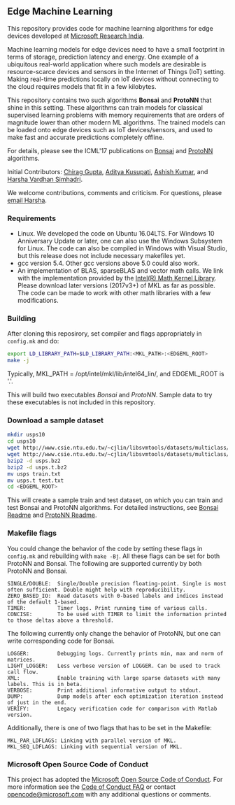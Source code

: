 ## Edge Machine Learning

This repository provides code for machine learning algorithms for edge devices developed at [Microsoft Research India](https://www.microsoft.com/en-us/research/project/resource-efficient-ml-for-the-edge-and-endpoint-iot-devices/). 

Machine learning models for edge devices need to have a small footprint in terms of storage, prediction latency and energy. One example of a ubiquitous real-world application where such models are desirable is resource-scarce devices and sensors in the Internet of Things (IoT) setting. Making real-time predictions locally on IoT devices without connecting to the cloud requires models that fit in a few kilobytes.

This repository contains two such algorithms **Bonsai** and **ProtoNN** that shine in this setting. These algorithms can train models for classical supervised learning problems with memory requirements that are orders of magnitude lower than other modern ML algorithms. The trained models can be loaded onto edge devices such as IoT devices/sensors, and used to make fast and accurate predictions completely offline.

For details, please see the ICML'17 publications on [Bonsai](publications/Bonsai.pdf) and [ProtoNN](publications/ProtoNN.pdf) algorithms.

Initial Contributors: [Chirag Gupta](https://github.com/AIgen), [Aditya Kusupati](https://adityakusupati.github.io/), [Ashish Kumar](https://ashishkumar1993.github.io/), and [Harsha Vardhan Simhadri](http://harsha-simhadri.org).

We welcome contributions, comments and criticism. For questions, please [email Harsha](mailto:harshasi@microsoft.com).

### Requirements
- Linux. We developed the code on Ubuntu 16.04LTS.
  For Windows 10 Anniversary Update or later, one can also use the Windows Subsystem for Linux. 
  The code can also be compiled in Windows with Visual Studio,
  but this release does not include necessary makefiles yet. 
- gcc version 5.4. Other gcc versions above 5.0 could also work.
- An implementation of BLAS, sparseBLAS and vector math calls.
  We link with the implementation provided by the [Intel(R) Math Kernel Library](https://software.intel.com/en-us/mkl).
  Please download later versions (2017v3+) of MKL as far as possible.
  The code can be made to work with other math libraries with a few modifications.

### Building
After cloning this reposirory, set compiler and flags appropriately in `config.mk` and do:

```bash
export LD_LIBRARY_PATH=$LD_LIBRARY_PATH:<MKL_PATH>:<EDGEML_ROOT>
make -j
```
Typically, MKL_PATH = /opt/intel/mkl/lib/intel64_lin/, and EDGEML_ROOT is '.'.

This will build two executables _Bonsai_ and _ProtoNN_.
Sample data to try these executables is not included in this repository. 

### Download a sample dataset

```bash
mkdir usps10
cd usps10
wget http://www.csie.ntu.edu.tw/~cjlin/libsvmtools/datasets/multiclass/usps.bz2
wget http://www.csie.ntu.edu.tw/~cjlin/libsvmtools/datasets/multiclass/usps.t.bz2
bzip2 -d usps.bz2
bzip2 -d usps.t.bz2
mv usps train.txt
mv usps.t test.txt
cd <EDGEML_ROOT>
```
This will create a sample train and test dataset, on which
you can  train and test Bonsai and ProtoNN algorithms.
For detailed instructions, see [Bonsai Readme](README_BONSAI_OSS.md) and [ProtoNN Readme](README_PROTONN_OSS.md).

### Makefile flags
You could change the behavior of the code by setting these flags in `config.mk` and rebuilding with `make -Bj`. All these flags can be set for both ProtoNN and Bonsai.
The following are supported currently by both ProtoNN and Bonsai. 

    SINGLE/DOUBLE:  Single/Double precision floating-point. Single is most often sufficient. Double might help with reproducibility.
    ZERO_BASED_IO:  Read datasets with 0-based labels and indices instead of the default 1-based. 
    TIMER:          Timer logs. Print running time of various calls.
    CONCISE:        To be used with TIMER to limit the information printed to those deltas above a threshold.

The following currently only change the behavior of ProtoNN, but one can write corresponding code for Bonsai. 
 
    LOGGER:         Debugging logs. Currently prints min, max and norm of matrices.
    LIGHT_LOGGER:   Less verbose version of LOGGER. Can be used to track call flow. 
    XML:            Enable training with large sparse datasets with many labels. This is in beta.
    VERBOSE:        Print additional informative output to stdout.
    DUMP:           Dump models after each optimization iteration instead of just in the end.
    VERIFY:         Legacy verification code for comparison with Matlab version.
    
Additionally, there is one of two flags that has to be set in the Makefile: 
    
    MKL_PAR_LDFLAGS: Linking with parallel version of MKL.
    MKL_SEQ_LDFLAGS: Linking with sequential version of MKL.

### Microsoft Open Source Code of Conduct
This project has adopted the [Microsoft Open Source Code of Conduct](https://opensource.microsoft.com/codeofconduct/). For more information see the [Code of Conduct FAQ](https://opensource.microsoft.com/codeofconduct/faq/) or contact [opencode@microsoft.com](mailto:opencode@microsoft.com) with any additional questions or comments.
